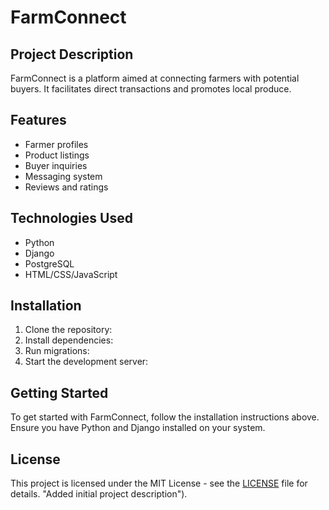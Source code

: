 # FarmConnect

## Project Description
FarmConnect is a platform aimed at connecting farmers with potential buyers. It facilitates direct transactions and promotes local produce.

## Features
- Farmer profiles
- Product listings
- Buyer inquiries
- Messaging system
- Reviews and ratings

## Technologies Used
- Python
- Django
- PostgreSQL
- HTML/CSS/JavaScript

## Installation
1. Clone the repository:
2. Install dependencies:
3. Run migrations:
4. Start the development server:


## Getting Started
To get started with FarmConnect, follow the installation instructions above. Ensure you have Python and Django installed on your system.

## License
This project is licensed under the MIT License - see the [LICENSE](LICENSE) file for details.
 "Added initial project description").
